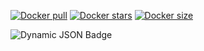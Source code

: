 
<a name="readme-top"></a>

[![Docker pull](https://img.shields.io/docker/pulls/blade34242/my-resume2)](https://hub.docker.com/r/blade34242/my-resume2)
[![Docker stars](https://img.shields.io/docker/stars/blade34242/my-resume2)](https://hub.docker.com/r/blade34242/my-resume2)
[![Docker size](https://img.shields.io/docker/image-size/blade34242/my-resume2/latest)](https://hub.docker.com/r/blade34242/my-resume2) 


![Dynamic JSON Badge](https://img.shields.io/badge/dynamic/json?url=https%3A%2F%2Fgithub.com%2Fblade34242%2Fmy-resume2%2Fblob%2Fmain%2Fpackage.json&query=%24.dependencies.bootstrap)
